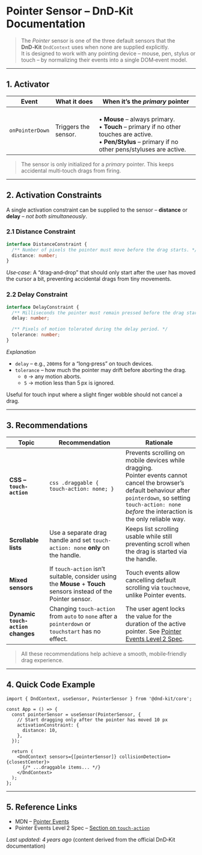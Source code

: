# Pointer Sensor – DnD‑Kit Documentation

> The *Pointer* sensor is one of the three default sensors that the **DnD‑Kit** `DndContext` uses when none are supplied explicitly.  
> It is designed to work with any pointing device – mouse, pen, stylus or touch – by normalizing their events into a single DOM‑event model.

---

## 1.  Activator

| Event | What it does | When it’s the *primary* pointer |
|-------|--------------|---------------------------------|
| `onPointerDown` | Triggers the sensor. |  <br>• **Mouse** – always primary.  <br>• **Touch** – primary if no other touches are active.  <br>• **Pen/Stylus** – primary if no other pens/styluses are active. |

> The sensor is only initialized for a *primary* pointer. This keeps accidental multi‑touch drags from firing.

---

## 2.  Activation Constraints

A single activation constraint can be supplied to the sensor – **distance** or **delay** – *not both simultaneously*.

### 2.1 Distance Constraint

```ts
interface DistanceConstraint {
  /** Number of pixels the pointer must move before the drag starts. */
  distance: number;
}
```

*Use‑case*:  A “drag‑and‑drop” that should only start after the user has moved the cursor a bit, preventing accidental drags from tiny movements.

### 2.2 Delay Constraint

```ts
interface DelayConstraint {
  /** Milliseconds the pointer must remain pressed before the drag starts. */
  delay: number;

  /** Pixels of motion tolerated during the delay period. */
  tolerance: number;
}
```

*Explanation*  
- `delay` – e.g., `200`ms for a “long‑press” on touch devices.  
- `tolerance` – how much the pointer may drift before aborting the drag.  
  * `0` → any motion aborts.  
  * `5` → motion less than 5 px is ignored.  

Useful for touch input where a slight finger wobble should not cancel a drag.

---

## 3.  Recommendations

| Topic | Recommendation | Rationale |
|-------|----------------|-----------|
| **CSS – `touch-action`** | ```css .draggable { touch-action: none; } ``` | Prevents scrolling on mobile devices while dragging.  <br>Pointer events cannot cancel the browser’s default behaviour after `pointerdown`, so setting `touch-action: none` *before* the interaction is the only reliable way. |
| **Scrollable lists** | Use a separate drag handle and set `touch-action: none` **only** on the handle. | Keeps list scrolling usable while still preventing scroll when the drag is started via the handle. |
| **Mixed sensors** | If `touch-action` isn’t suitable, consider using the **Mouse** + **Touch** sensors instead of the Pointer sensor. | Touch events allow cancelling default scrolling via `touchmove`, unlike Pointer events. |
| **Dynamic `touch-action` changes** | Changing `touch-action` from `auto` to `none` after a `pointerdown` or `touchstart` has no effect. | The user agent locks the value for the duration of the active pointer. See [Pointer Events Level 2 Spec](https://www.w3.org/TR/pointerevents/). |

> All these recommendations help achieve a smooth, mobile‑friendly drag experience.

---

## 4.  Quick Code Example

```tsx
import { DndContext, useSensor, PointerSensor } from '@dnd-kit/core';

const App = () => {
  const pointerSensor = useSensor(PointerSensor, {
    // Start dragging only after the pointer has moved 10 px
    activationConstraint: {
      distance: 10,
    },
  });

  return (
    <DndContext sensors={[pointerSensor]} collisionDetection={closestCenter}>
      {/* ...draggable items... */}
    </DndContext>
  );
};
```

---

## 5.  Reference Links

- MDN – [Pointer Events](https://developer.mozilla.org/en-US/docs/Web/API/Pointer_events)  
- Pointer Events Level 2 Spec – [Section on `touch-action`](https://www.w3.org/TR/pointerevents/)

*Last updated: 4 years ago* (content derived from the official DnD‑Kit documentation)